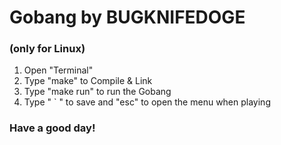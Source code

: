 # Gobang by BUGKNIFEDOGE 
### (only for Linux)

1. Open "Terminal"
2. Type "make" to Compile & Link
3. Type "make run" to run the Gobang
4. Type " ` " to save and "esc" to open the menu when playing

### Have a good day!

